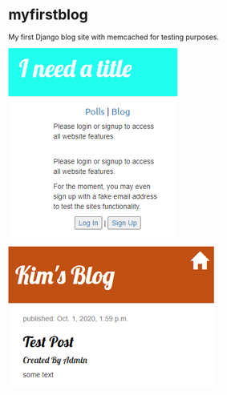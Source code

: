 # myfirstblog
My first Django blog site with memcached for testing purposes.

![homepage](homepage.png)

![blogpage](blogpage.png)

